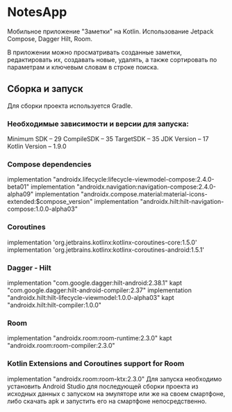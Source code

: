 # NotesApp
Мобильное приложение "Заметки" на Kotlin.
Использование Jetpack Compose, Dagger Hilt, Room. 

В приложении можно просматривать созданные заметки, редактировать их, создавать новые, удалять, а также сортировать по параметрам и ключевым словам в строке поиска.

## Сборка и запуск
Для сборки проекта используется Gradle. 
### Необходимые зависимости и версии для запуска:
Minimum SDK – 29
CompileSDK – 35 
TargetSDK – 35
JDK Version – 17
Kotlin Version – 1.9.0
### Compose dependencies
implementation "androidx.lifecycle:lifecycle-viewmodel-compose:2.4.0-beta01"
implementation "androidx.navigation:navigation-compose:2.4.0-alpha09"
implementation "androidx.compose.material:material-icons-extended:$compose_version"
implementation "androidx.hilt:hilt-navigation-compose:1.0.0-alpha03"
### Coroutines
implementation 'org.jetbrains.kotlinx:kotlinx-coroutines-core:1.5.0'
implementation 'org.jetbrains.kotlinx:kotlinx-coroutines-android:1.5.1'
### Dagger - Hilt
implementation "com.google.dagger:hilt-android:2.38.1"
kapt "com.google.dagger:hilt-android-compiler:2.37"
implementation "androidx.hilt:hilt-lifecycle-viewmodel:1.0.0-alpha03"
kapt "androidx.hilt:hilt-compiler:1.0.0"
### Room
implementation "androidx.room:room-runtime:2.3.0"
kapt "androidx.room:room-compiler:2.3.0"
### Kotlin Extensions and Coroutines support for Room
implementation "androidx.room:room-ktx:2.3.0"
Для запуска необходимо установить Android Studio для последующей сборки проекта из исходных данных с запуском на эмуляторе или же на своем смартфоне, либо скачать apk и запустить его на смартфоне непосредственно. 
